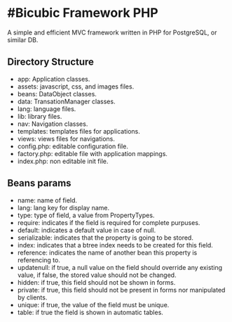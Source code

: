 #Bicubic Framework PHP
=====================

A simple and efficient MVC framework written in PHP for PostgreSQL, or similar DB.


Directory Structure
-------
- app: Application classes.
- assets: javascript, css, and images files.
- beans: DataObject classes.
- data: TransationManager classes.
- lang: language files.
- lib: library files.
- nav: Navigation classes.
- templates: templates files for applications.
- views: views files for navigations.
- config.php: editable configuration file.
- factory.php: editable file with application mappings.
- index.php: non editable init file.

Beans params
-------
- name: name of field.
- lang: lang key for display name.
- type: type of field, a value from PropertyTypes.
- require: indicates if the field is required for complete purpuses.
- default: indicates a default value in case of null.
- serializable: indicates that the property is going to be stored.
- index: indicates that a btree index needs to be created for this field.
- reference: indicates the name of another bean this property is referencing to.
- updatenull: if true, a null value on the field should override any existing value, if false, the stored value should not be changed.
- hidden: if true, this field should not be shown in forms.
- private: if true, this field should not be present in forms nor manipulated by clients.
- unique: if true, the value of the field must be unique.
- table: if true the field is shown in automatic tables.
